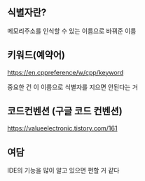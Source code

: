 ## 식별자란?

메모리주소를 인식할 수 있는 이름으로 바꿔준 이름

## 키워드(예약어) 

https://en.cppreference/w/cpp/keyword

중요한 건 이 이름으로 식별자를 지으면 안된다는 거

## 코드컨벤션 (구글 코드 컨벤션)

https://valueelectronic.tistory.com/161

## 여담 

IDE의 기능을 많이 알고 있으면 편할 거 같다
